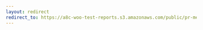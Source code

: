 ```yaml
---
layout: redirect
redirect_to: https://a8c-woo-test-reports.s3.amazonaws.com/public/pr-merge/43671/e2e/index.html
---
```

